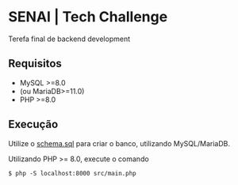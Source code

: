 # SENAI | Tech Challenge

Terefa final de backend development

## Requisitos

* MySQL >=8.0
* (ou MariaDB>=11.0)
* PHP >=8.0

## Execução

Utilize o [schema.sql](./database/schema.sql) para criar o banco, utilizando MySQL/MariaDB.

Utilizando PHP >= 8.0, execute o comando

```
$ php -S localhost:8000 src/main.php
```



